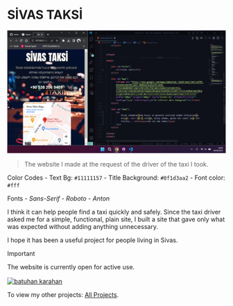 # SİVAS TAKSİ

<img src="https://github.com/hzmusician/Basic-Taxi-Website/blob/main/Photos/img-1.png" width="600px" height="auto"> 

> The website I made at the request of the driver of the taxi I took.

Color Codes
    - Text Bg: `#11111157`
    - Title Background: `#0f1d3aa2`
    - Font color: `#fff`


Fonts
    - _Sans-Serif_
    - _Roboto_
    - _Anton_

I think it can help people find a taxi quickly and safely.
Since the taxi driver asked me for a simple, functional, plain site, I built a site that gave only what was expected without adding anything unnecessary.

I hope it has been a useful project for people living in Sivas.

> [!IMPORTANT]
> The website is currently open for active use.

<a href="https://www.linkedin.com/in/batuhan-karahan/" target="_blank"><img align="center" src="https://raw.githubusercontent.com/rahuldkjain/github-profile-readme-generator/master/src/images/icons/Social/linked-in-alt.svg" alt="batuhan karahan" height="30" width="40" /></a>

 To view my other projects:
 [All Projects](https://github.com/hzmusician?tab=repositories).